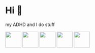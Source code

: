 # Hi 👋

my ADHD and I do stuff

<img src="https://rarible.mypinata.cloud/ipfs/QmZTBGjm6b8ofX3rZWCCDdeECPxqNsb831bApYSixQwr9A/image.gif" width="50px"/>
<img src="https://rarible.mypinata.cloud/ipfs/QmZTBGjm6b8ofX3rZWCCDdeECPxqNsb831bApYSixQwr9A/image.gif" width="50px"/>
<img src="https://rarible.mypinata.cloud/ipfs/QmZTBGjm6b8ofX3rZWCCDdeECPxqNsb831bApYSixQwr9A/image.gif" width="50px"/>
<img src="https://rarible.mypinata.cloud/ipfs/QmZTBGjm6b8ofX3rZWCCDdeECPxqNsb831bApYSixQwr9A/image.gif" width="50px"/>
<img src="https://rarible.mypinata.cloud/ipfs/QmZTBGjm6b8ofX3rZWCCDdeECPxqNsb831bApYSixQwr9A/image.gif" width="50px"/>
